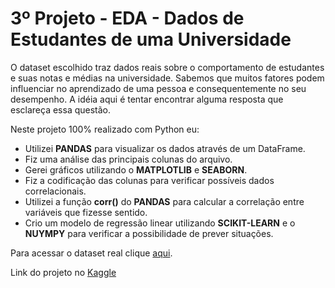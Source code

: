 # 3º Projeto - EDA - Dados de Estudantes de uma Universidade

O dataset escolhido traz dados reais sobre o comportamento de estudantes e suas notas e médias na universidade. Sabemos que muitos fatores podem influenciar no aprendizado de uma pessoa e consequentemente no seu desempenho. A idéia aqui é tentar encontrar alguma resposta que esclareça essa questão.

Neste projeto 100% realizado com Python eu:
* Utilizei **PANDAS** para visualizar os dados através de um DataFrame.
* Fiz uma análise das principais colunas do arquivo.
* Gerei gráficos utilizando o **MATPLOTLIB** e **SEABORN**.
* Fiz a codificação das colunas para verificar possíveis dados correlacionais.
* Utilizei a função **corr()** do **PANDAS** para calcular a correlação entre variáveis que fizesse sentido.
* Crio um modelo de regressão linear utilizando **SCIKIT-LEARN** e o **NUYMPY** para verificar a possibilidade de prever situações.


Para acessar o dataset real clique [aqui](https://www.kaggle.com/datasets/mahmoudelhemaly/students-grading-dataset/data).

Link do projeto no [Kaggle](https://www.kaggle.com/code/gabrielwsb/3-projeto-eda-projeto-de-parceria-ebac)



